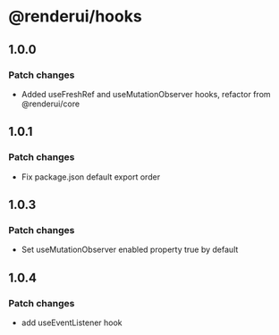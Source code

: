 # @renderui/hooks

## 1.0.0

### Patch changes

- Added useFreshRef and useMutationObserver hooks, refactor from @renderui/core

## 1.0.1

### Patch changes

- Fix package.json default export order

## 1.0.3

### Patch changes

- Set useMutationObserver enabled property true by default

## 1.0.4

### Patch changes

- add useEventListener hook
